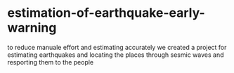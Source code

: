 # estimation-of-earthquake-early-warning
to reduce manuale effort and estimating accurately we created a project for estimating earthquakes and locating the places through sesmic waves and resporting them to the people
